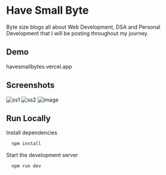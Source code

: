 # Have Small Byte

Byte size blogs all about Web Development, DSA and Personal Development that I will be posting throughout my journey.

## Demo

havesmallbytes.vercel.app

## Screenshots

![ss1](https://user-images.githubusercontent.com/53307443/252889349-18b1964e-9b75-4091-967f-a59b75b17da7.png)
![ss2](https://user-images.githubusercontent.com/53307443/252889561-7c0e4ecb-3fee-4d8f-b0f9-9d85c8ed9296.png)
![image](https://user-images.githubusercontent.com/53307443/252889750-3e4322ec-33ae-4eb0-8754-ec5101057f6e.png)

## Run Locally

Install dependencies

```bash
  npm install
```

Start the development server

```bash
  npm run dev
```
